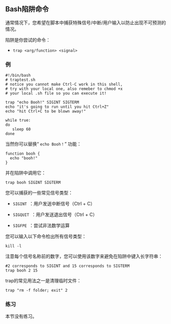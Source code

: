 ## Bash陷阱命令

通常情况下，您希望在脚本中捕获特殊信号/中断/用户输入以防止出现不可预测的情况。

陷阱是你尝试的命令：

- ```trap <arg/function> <signal>```

### 例
  
 ```shell
#!/bin/bash
# traptest.sh
# notice you cannot make Ctrl-C work in this shell, 
# try with your local one, also remeber to chmod +x 
# your local .sh file so you can execute it!

trap "echo Booh!" SIGINT SIGTERM
echo "it's going to run until you hit Ctrl+Z"
echo "hit Ctrl+C to be blown away!"

while true:         
do
    sleep 60       
done
 ```
  
当然你可以替换“ ```echo Booh！```” 功能：

```shell
function booh {
  echo "booh!"
}
```

并在陷阱中调用它：

```shell
trap booh SIGINT SIGTERM
```

您可以捕获的一些常见信号类型：

-  ```SIGINT ```：用户发送中断信号（Ctrl + C）

-  ```SIGQUIT ```：用户发送退出信号（Ctrl + C）

-  ```SIGFPE ```：尝试非法数学运算

您可以输入以下命令检出所有信号类型：

```shell
kill -l
```

注意每个信号名称前的数字，您可以使用该数字来避免在陷阱中键入长字符串：

```shell
#2 corresponds to SIGINT and 15 corresponds to SIGTERM
trap booh 2 15
```

trap的常见用法之一是清理临时文件：

```shell
trap "rm -f folder; exit" 2
```

### 练习

本节没有练习。
